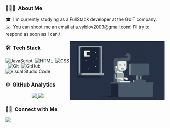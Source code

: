 <!-- ## 👋 &nbsp;Hey there! I'm Andrew-->

### 👨🏻‍💻 &nbsp;About Me

🎓 &nbsp;I'm currently studying as a FullStack developer at the GoIT company.\
✉️ &nbsp;You can shoot me an email at a.vyblov2003@gmail.com! I'll try to respond as soon as I can.\


<img alt="Night Coding" src="https://raw.githubusercontent.com/AVS1508/AVS1508/master/assets/Night-Coding.gif" align="right"/>

### 🛠 &nbsp;Tech Stack


![JavaScript](https://img.shields.io/badge/-JavaScript-05122A?style=flat&logo=javascript)&nbsp;
![HTML](https://img.shields.io/badge/-HTML-05122A?style=flat&logo=HTML5)&nbsp;
![CSS](https://img.shields.io/badge/-CSS-05122A?style=flat&logo=CSS3&logoColor=1572B6)&nbsp;
![Git](https://img.shields.io/badge/-Git-05122A?style=flat&logo=git)&nbsp;
![GitHub](https://img.shields.io/badge/-GitHub-05122A?style=flat&logo=github)&nbsp;
![Visual Studio Code](https://img.shields.io/badge/-Visual%20Studio%20Code-05122A?style=flat&logo=visual-studio-code&logoColor=007ACC)&nbsp;

### ⚙️ &nbsp;GitHub Analytics

<p align="center">
<a href="https://github.com/AndrewOPP">
  <img height="180em" src="https://github-readme-stats-eight-theta.vercel.app/api?username=AndrewOPP&show_icons=true&theme=algolia&include_all_commits=true&count_private=true"/>
  <img height="180em" src="https://github-readme-stats-eight-theta.vercel.app/api/top-langs/?username=AndrewOPP&layout=compact&langs_count=8&theme=algolia"/>
</a>
</p>

### 🤝🏻 &nbsp;Connect with Me


<a href="https://instagram.com/adityavs_"><img src="https://www.instagram.com/sacredbleed/?hl=ru"/></a>

